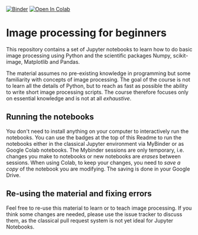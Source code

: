 [![Binder](https://mybinder.org/badge_logo.svg)](https://mybinder.org/v2/gh/guiwitz/PyImageCourse_beginner/master?urlpath=lab)
[![Open In Colab](https://colab.research.google.com/assets/colab-badge.svg)](https://colab.research.google.com/github/guiwitz/PyImageCourse_beginner/blob/master)

# Image processing for beginners

This repository contains a set of Jupyter notebooks to learn how to do basic image processing using Python and the scientific packages Numpy, scikit-image, Matplotlib and Pandas.

The material assumes no pre-existing knowledge in programming but some familiarity with concepts of image processing. The goal of the course is not to learn all the details of Python, but to reach as fast as possible the ability to write short image processing scripts. The course therefore focuses only on essential knowledge and is not at all *exhaustive*.

## Running the notebooks

You don't need to install anything on your computer to interactively run the notebooks. You can use the badges at the top of this Readme to run the notebooks either in the classical Jupyter environment via MyBinder or as Google Colab notebooks. The Mybinder sessions are only temporary, i.e. changes you make to notebooks or new notebooks are *erases* between sessions. When using Colab, to keep your changes, you need to *save a copy* of the notebook you are modifying. The saving is done in your Google Drive.

## Re-using the material and fixing errors
Feel free to re-use this material to learn or to teach image processing. If you think some changes are needed, please use the issue tracker to discuss them, as the classical pull request system is not yet ideal for Jupyter Notebooks.
